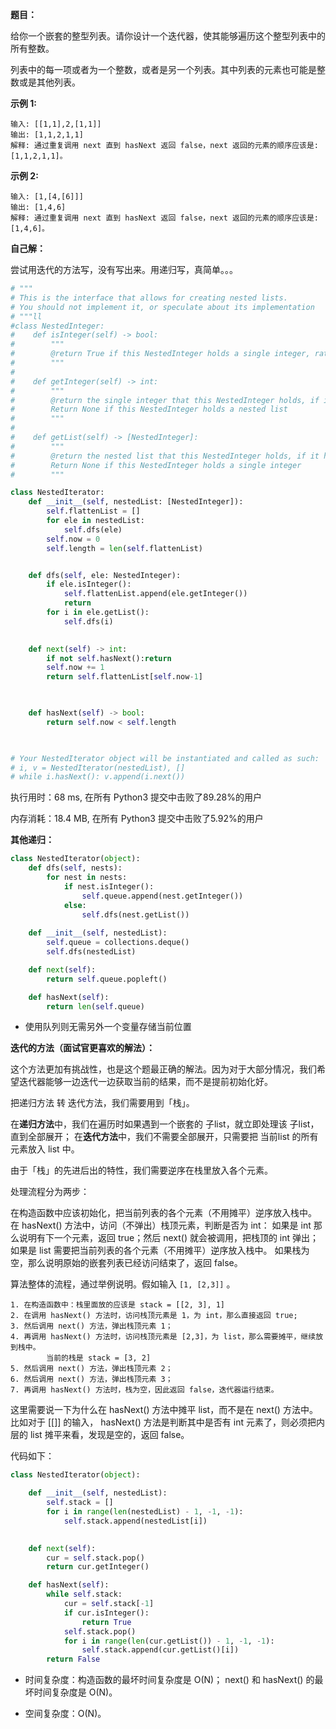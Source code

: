 **题目：**

给你一个嵌套的整型列表。请你设计一个迭代器，使其能够遍历这个整型列表中的所有整数。

列表中的每一项或者为一个整数，或者是另一个列表。其中列表的元素也可能是整数或是其他列表。

**示例 1:**

```
输入: [[1,1],2,[1,1]]
输出: [1,1,2,1,1]
解释: 通过重复调用 next 直到 hasNext 返回 false，next 返回的元素的顺序应该是: [1,1,2,1,1]。
```

**示例 2:**

```
输入: [1,[4,[6]]]
输出: [1,4,6]
解释: 通过重复调用 next 直到 hasNext 返回 false，next 返回的元素的顺序应该是: [1,4,6]。
```



**自己解：**

尝试用迭代的方法写，没有写出来。用递归写，真简单。。。

```python
# """
# This is the interface that allows for creating nested lists.
# You should not implement it, or speculate about its implementation
# """ll
#class NestedInteger:
#    def isInteger(self) -> bool:
#        """
#        @return True if this NestedInteger holds a single integer, rather than a nested list.
#        """
#
#    def getInteger(self) -> int:
#        """
#        @return the single integer that this NestedInteger holds, if it holds a single integer
#        Return None if this NestedInteger holds a nested list
#        """
#
#    def getList(self) -> [NestedInteger]:
#        """
#        @return the nested list that this NestedInteger holds, if it holds a nested list
#        Return None if this NestedInteger holds a single integer
#        """

class NestedIterator:
    def __init__(self, nestedList: [NestedInteger]):
        self.flattenList = []
        for ele in nestedList:
            self.dfs(ele)
        self.now = 0
        self.length = len(self.flattenList)


    def dfs(self, ele: NestedInteger):
        if ele.isInteger():
            self.flattenList.append(ele.getInteger())
            return
        for i in ele.getList():
            self.dfs(i)

    
    def next(self) -> int:
        if not self.hasNext():return
        self.now += 1
        return self.flattenList[self.now-1]


    
    def hasNext(self) -> bool:
        return self.now < self.length

         

# Your NestedIterator object will be instantiated and called as such:
# i, v = NestedIterator(nestedList), []
# while i.hasNext(): v.append(i.next())
```

执行用时：68 ms, 在所有 Python3 提交中击败了89.28%的用户

内存消耗：18.4 MB, 在所有 Python3 提交中击败了5.92%的用户



**其他递归：**

```python
class NestedIterator(object):
    def dfs(self, nests):
        for nest in nests:
            if nest.isInteger():
                self.queue.append(nest.getInteger())
            else:
                self.dfs(nest.getList())
                    
    def __init__(self, nestedList):
        self.queue = collections.deque()
        self.dfs(nestedList)

    def next(self):
        return self.queue.popleft()

    def hasNext(self):
        return len(self.queue)
```

- 使用队列则无需另外一个变量存储当前位置



**迭代的方法（面试官更喜欢的解法）：**

这个方法更加有挑战性，也是这个题最正确的解法。因为对于大部分情况，我们希望迭代器能够一边迭代一边获取当前的结果，而不是提前初始化好。

把递归方法 转 迭代方法，我们需要用到「栈」。

在**递归方法**中，我们在遍历时如果遇到一个嵌套的 子list，就立即处理该 子list，直到全部展开；
在**迭代方法**中，我们不需要全部展开，只需要把 当前list 的所有元素放入 list 中。

由于「栈」的先进后出的特性，我们需要逆序在栈里放入各个元素。

处理流程分为两步：

在构造函数中应该初始化，把当前列表的各个元素（不用摊平）逆序放入栈中。
在 hasNext() 方法中，访问（不弹出）栈顶元素，判断是否为 int：
如果是 int 那么说明有下一个元素，返回 true；然后 next() 就会被调用，把栈顶的 int 弹出；
如果是 list 需要把当前列表的各个元素（不用摊平）逆序放入栈中。
如果栈为空，那么说明原始的嵌套列表已经访问结束了，返回 false。

算法整体的流程，通过举例说明。假如输入 `[1, [2,3]]` 。

```
1. 在构造函数中：栈里面放的应该是 stack = [[2, 3], 1]
2. 在调用 hasNext() 方法时，访问栈顶元素是 1，为 int，那么直接返回 true;
3. 然后调用 next() 方法，弹出栈顶元素 1；
4. 再调用 hasNext() 方法时，访问栈顶元素是 [2,3]，为 list，那么需要摊平，继续放到栈中。
        当前的栈是 stack = [3, 2]
5. 然后调用 next() 方法，弹出栈顶元素 2；
6. 然后调用 next() 方法，弹出栈顶元素 3；
7. 再调用 hasNext() 方法时，栈为空，因此返回 false，迭代器运行结束。
```

这里需要说一下为什么在 hasNext() 方法中摊平 list，而不是在 next() 方法中。比如对于 [[]] 的输入， hasNext()  方法是判断其中是否有 int 元素了，则必须把内层的 list 摊平来看，发现是空的，返回 false。

代码如下：

```python
class NestedIterator(object):

    def __init__(self, nestedList):
        self.stack = []
        for i in range(len(nestedList) - 1, -1, -1):
            self.stack.append(nestedList[i])
        

    def next(self):
        cur = self.stack.pop()
        return cur.getInteger()

    def hasNext(self):
        while self.stack:
            cur = self.stack[-1]
            if cur.isInteger():
                return True
            self.stack.pop()
            for i in range(len(cur.getList()) - 1, -1, -1):
                self.stack.append(cur.getList()[i])
        return False
```

- 时间复杂度：构造函数的最坏时间复杂度是 O(N)； next() 和 hasNext() 的最坏时间复杂度是 O(N)。

- 空间复杂度：O(N)。

